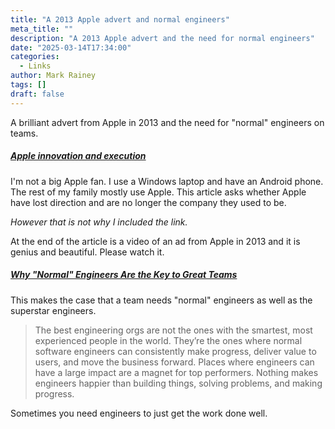 ```yaml
---
title: "A 2013 Apple advert and normal engineers"
meta_title: ""
description: "A 2013 Apple advert and the need for normal engineers"
date: "2025-03-14T17:34:00"
categories:
  - Links
author: Mark Rainey
tags: []
draft: false
---
```

A brilliant advert from Apple in 2013 and the need for "normal" engineers on teams.

##### [Apple innovation and execution](https://www.ben-evans.com/benedictevans/2025/3/13/apple-innovation-and-execution)

I'm not a big Apple fan. I use a Windows laptop and have an Android phone. The rest of my family mostly use Apple. This article asks whether Apple have lost direction and are no longer the company they used to be. 

*However that is not why I included the link.* 

At the end of the article is a video of an ad from Apple in 2013 and it is genius and beautiful. Please watch it.


##### [Why "Normal" Engineers Are the Key to Great Teams](https://spectrum.ieee.org/10x-engineer)

This makes the case that a team needs "normal" engineers as well as the superstar engineers.

> The best engineering orgs are not the ones with the smartest, most experienced people in the world. They’re the ones where normal software engineers can consistently make progress, deliver value to users, and move the business forward. Places where engineers can have a large impact are a magnet for top performers. Nothing makes engineers happier than building things, solving problems, and making progress.

Sometimes you need engineers to just get the work done well.


